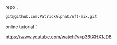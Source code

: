 repo：

```sh
git@github.com:PatrickAlphaC/nft-mix.git
```

online tutorial：

https://www.youtube.com/watch?v=p36tXHX1JD8